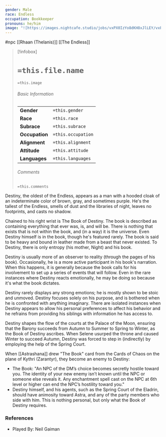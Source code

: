 ```yaml
---
gender: Male
race: Endless
occupation: Bookkeeper
pronouns: he/him
image: "![https://images.nightcafe.studio/jobs/vxPX0IzYo8dKH8xJlLEY/vxPX0IzYo8dKH8xJlLEY--1--vdp5k.jpg|250](https://images.nightcafe.studio/jobs/vxPX0IzYo8dKH8xJlLEY/vxPX0IzYo8dKH8xJlLEY--1--vdp5k.jpg)"
---
```

 #npc [[Rhaan (Thelanis)]] [[The Endless]]

> [!infobox]
> # `=this.file.name`
> `=this.image`
> ###### Basic Information
> |  |  |
> | ---- | ---- |
> | **Gender** | `=this.gender` |
> | **Race** | `=this.race` |
> | **Subrace** | `=this.subrace` |
> | **Occupation** | `=this.occupation` |
> | **Alignment** | `=this.alignment` |
> | **Attitude** | `=this.attitude` |
> | **Languages** | `=this.languages` |
> ###### Comments
> `=this.comments`

Destiny, the oldest of the Endless, appears as a man with a hooded cloak of an indeterminate color of brown, gray, and sometimes purple. He's the tallest of the Endless, smells of dust and the libraries of night, leaves no footprints, and casts no shadow.

Chained to his right wrist is The Book of Destiny. The book is described as containing everything that ever was, is, and will be. There is nothing that exists that is not within the book, and (in a way) it is the universe. Even Destiny himself is in the book, though he's featured rarely. The book is said to be heavy and bound in leather made from a beast that never existed. To Destiny, there is only entropy (his mother, Night) and his book.

Destiny is usually more of an observer to reality (through the pages of his book). Occasionally, he is a more active participant in his book's narration. When this happens, it is generally because the book calls for his involvement to set up a series of events that will follow. Even in the rare instances where Destiny reacts emotionally, he may be doing so because it's what the book dictates.

Destiny rarely displays any strong emotions; he is mostly shown to be stoic and unmoved. Destiny focuses solely on his purpose, and is bothered when he is confronted with anything imaginary. There are isolated instances when Destiny appears to allow his personal preferences to affect his behavior and he refrains from providing his siblings with information he has access to.

Destiny shapes the flow of the courts at the Palace of the Moon, ensuring that the Barony succeeds from Autumn to Summer to Spring to Winter, as the Book of Destiny ascribes. When Selene usurped the throne and caused Winter to succeed Autumn, Destiny was forced to step in (indirectly) by employing the help of the Spring Court.

When [[Astrashana]] drew "The Book" card from the Cards of Chaos on the plane of Kythri (Zarantyr), they become an enemy to Destiny:
* The Book: "An NPC of the DM’s choice becomes secretly hostile toward you. The identity of your new enemy isn’t known until the NPC or someone else reveals it. Any enchantment spell cast on the NPC at 6th level or higher can end the NPC’s hostility toward you."
* Destiny himself, and his agents, such as the Spring Court of the Eladrin, should have animosity toward Astra, and any of the party members who side with him. This is nothing personal, but only what the Book of Destiny requires.

### References

* Played By: Neil Gaiman
